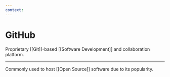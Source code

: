 ```yaml
---
context:
---
```


# GitHub

Proprietary [[Git]]-based [[Software Development]] and collaboration platform.

---

Commonly used to host [[Open Source]] software due to its popularity.
